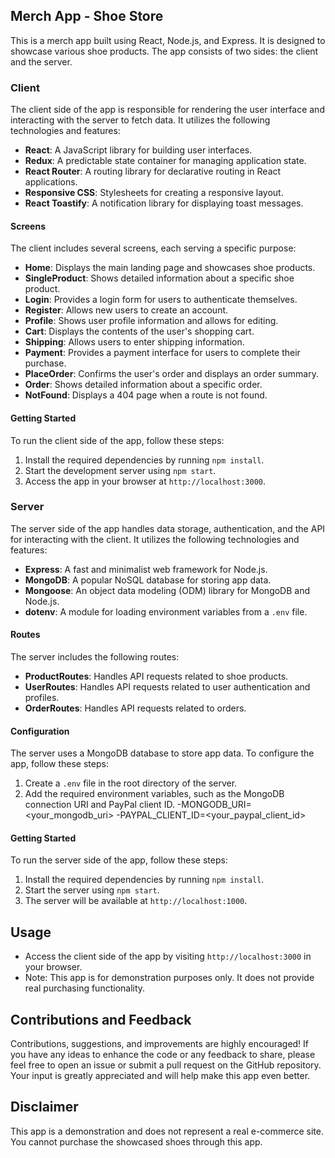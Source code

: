 ## Merch App - Shoe Store

This is a merch app built using React, Node.js, and Express. It is designed to showcase various shoe products. The app consists of two sides: the client and the server.

### Client

The client side of the app is responsible for rendering the user interface and interacting with the server to fetch data. It utilizes the following technologies and features:

- **React**: A JavaScript library for building user interfaces.
- **Redux**: A predictable state container for managing application state.
- **React Router**: A routing library for declarative routing in React applications.
- **Responsive CSS**: Stylesheets for creating a responsive layout.
- **React Toastify**: A notification library for displaying toast messages.

#### Screens

The client includes several screens, each serving a specific purpose:

- **Home**: Displays the main landing page and showcases shoe products.
- **SingleProduct**: Shows detailed information about a specific shoe product.
- **Login**: Provides a login form for users to authenticate themselves.
- **Register**: Allows new users to create an account.
- **Profile**: Shows user profile information and allows for editing.
- **Cart**: Displays the contents of the user's shopping cart.
- **Shipping**: Allows users to enter shipping information.
- **Payment**: Provides a payment interface for users to complete their purchase.
- **PlaceOrder**: Confirms the user's order and displays an order summary.
- **Order**: Shows detailed information about a specific order.
- **NotFound**: Displays a 404 page when a route is not found.

#### Getting Started

To run the client side of the app, follow these steps:

1. Install the required dependencies by running `npm install`.
2. Start the development server using `npm start`.
3. Access the app in your browser at `http://localhost:3000`.

### Server

The server side of the app handles data storage, authentication, and the API for interacting with the client. It utilizes the following technologies and features:

- **Express**: A fast and minimalist web framework for Node.js.
- **MongoDB**: A popular NoSQL database for storing app data.
- **Mongoose**: An object data modeling (ODM) library for MongoDB and Node.js.
- **dotenv**: A module for loading environment variables from a `.env` file.

#### Routes

The server includes the following routes:

- **ProductRoutes**: Handles API requests related to shoe products.
- **UserRoutes**: Handles API requests related to user authentication and profiles.
- **OrderRoutes**: Handles API requests related to orders.

#### Configuration

The server uses a MongoDB database to store app data. To configure the app, follow these steps:

1. Create a `.env` file in the root directory of the server.
2. Add the required environment variables, such as the MongoDB connection URI and PayPal client ID.
-MONGODB_URI=<your_mongodb_uri>
-PAYPAL_CLIENT_ID=<your_paypal_client_id>


#### Getting Started

To run the server side of the app, follow these steps:

1. Install the required dependencies by running `npm install`.
2. Start the server using `npm start`.
3. The server will be available at `http://localhost:1000`.

## Usage

- Access the client side of the app by visiting `http://localhost:3000` in your browser.
- Note: This app is for demonstration purposes only. It does not provide real purchasing functionality.

## Contributions and Feedback

Contributions, suggestions, and improvements are highly encouraged! If you have any ideas to enhance the code or any feedback to share, please feel free to open an issue or submit a pull request on the GitHub repository. Your input is greatly appreciated and will help make this app even better.

## Disclaimer

This app is a demonstration and does not represent a real e-commerce site. You cannot purchase the showcased shoes through this app.

